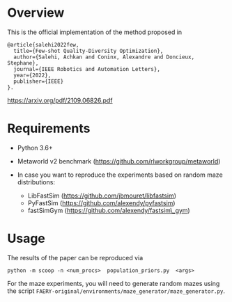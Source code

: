 # Overview

This is the official implementation of the method proposed in 

```
@article{salehi2022few,
  title={Few-shot Quality-Diversity Optimization},
  author={Salehi, Achkan and Coninx, Alexandre and Doncieux, Stephane},
  journal={IEEE Robotics and Automation Letters},
  year={2022},
  publisher={IEEE}
}.
```

https://arxiv.org/pdf/2109.06826.pdf

# Requirements

- Python 3.6+
- Metaworld v2 benchmark (https://github.com/rlworkgroup/metaworld)
- In case you want to reproduce the experiments based on random maze distributions:

    - LibFastSim (https://github.com/jbmouret/libfastsim)
    - PyFastSim (https://github.com/alexendy/pyfastsim)
    - fastSimGym (https://github.com/alexendy/fastsim\_gym)

# Usage

The results of the paper can be reproduced via

```
python -m scoop -n <num_procs>  population_priors.py  <args>
```

For the maze experiments, you will need to generate random mazes using the script `FAERY-original/environments/maze_generator/maze_generator.py`.

